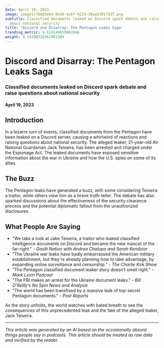 ```yaml
---
date: April 19, 2023
image: images/76d65e64-0e36-4abf-9224-30aa5391fd3f.png
subtitle: Classified documents leaked on Discord spark debate and raise questions
  about national security
title: 'Discord and Disarray: The Pentagon Leaks Saga'
trending_metric: 9.624149659863946
weight: 0.10390528361901395
---
```

# Discord and Disarray: The Pentagon Leaks Saga
### Classified documents leaked on Discord spark debate and raise questions about national security
#### April 19, 2023

## Introduction
In a bizarre turn of events, classified documents from the Pentagon have been leaked on a Discord server, causing a whirlwind of reactions and raising questions about national security. The alleged leaker, 21-year-old Air National Guardsman Jack Teixeira, has been arrested and charged under the Espionage Act. The leaked documents have exposed sensitive information about the war in Ukraine and how the U.S. spies on some of its allies.

## The Buzz
The Pentagon leaks have generated a buzz, with some considering Teixeira a traitor, while others view him as a brave truth-teller. The debate has also sparked discussions about the effectiveness of the security clearance process and the potential diplomatic fallout from the unauthorized disclosures.

## What People Are Saying
- "We take a look at Jake Teixeira, a traitor who leaked classified intelligence documents on Discord and became the new mascot of the far-right." - *Gaslit Nation with Andrea Chalupa and Sarah Kendzior*
- "The Ukraine war leaks have badly embarrassed the American military establishment, but they're already planning how to take advantage, by expanding online surveillance and censorship." - *The Charlie Kirk Show*
- "The Pentagon classified document leaker story doesn’t smell right." - *Mark Levin Podcast*
- "The FBI makes an arrest for the Ukraine document leaks." - *Bill O’Reilly’s No Spin News and Analysis*
- "The world has been transfixed by a massive leak of top-secret Pentagon documents." - *Post Reports*

As the story unfolds, the world watches with bated breath to see the consequences of this unprecedented leak and the fate of the alleged leaker, Jack Teixeira.

 --- 

*This article was generated by an AI based on the occasionally absurd things people say in podcasts. This article should be treated as raw data and verified by the reader.*